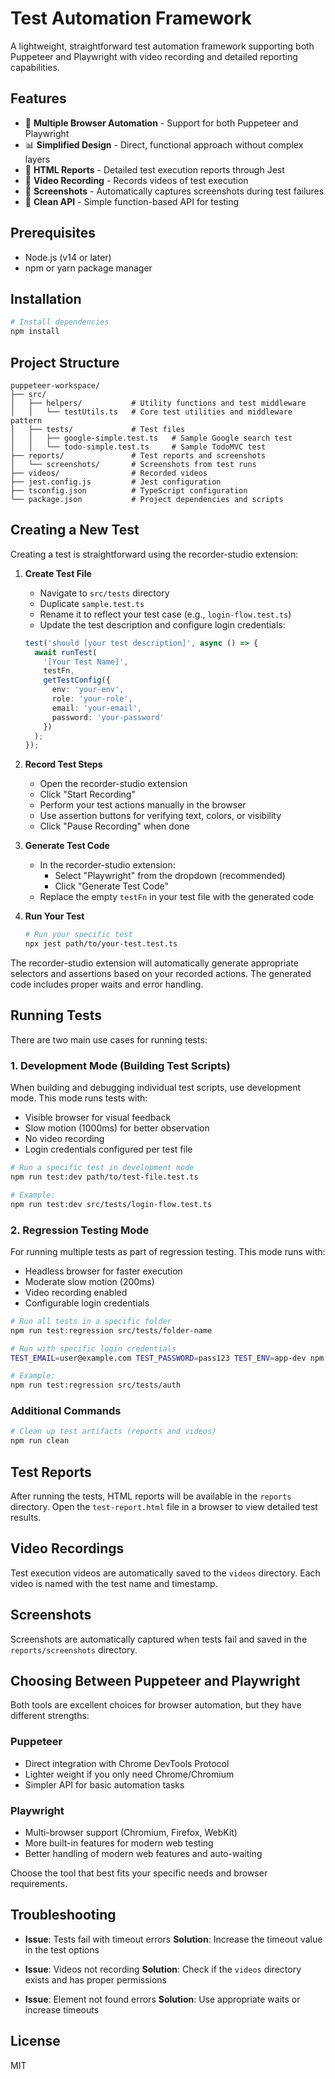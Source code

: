 # Test Automation Framework

A lightweight, straightforward test automation framework supporting both Puppeteer and Playwright with video recording and detailed reporting capabilities.

## Features

- 🔄 **Multiple Browser Automation** - Support for both Puppeteer and Playwright
- 📊 **Simplified Design** - Direct, functional approach without complex layers
- 📝 **HTML Reports** - Detailed test execution reports through Jest
- 🎥 **Video Recording** - Records videos of test execution
- 📸 **Screenshots** - Automatically captures screenshots during test failures
- 🏃 **Clean API** - Simple function-based API for testing

## Prerequisites

- Node.js (v14 or later)
- npm or yarn package manager

## Installation

```bash
# Install dependencies
npm install
```

## Project Structure

```
puppeteer-workspace/
├── src/
│   ├── helpers/           # Utility functions and test middleware
│   │   └── testUtils.ts   # Core test utilities and middleware pattern
│   ├── tests/             # Test files
│   │   ├── google-simple.test.ts   # Sample Google search test
│   │   └── todo-simple.test.ts     # Sample TodoMVC test
├── reports/               # Test reports and screenshots
│   └── screenshots/       # Screenshots from test runs
├── videos/                # Recorded videos
├── jest.config.js         # Jest configuration
├── tsconfig.json          # TypeScript configuration
└── package.json           # Project dependencies and scripts
```

## Creating a New Test

Creating a test is straightforward using the recorder-studio extension:

1. **Create Test File**
   - Navigate to `src/tests` directory
   - Duplicate `sample.test.ts`
   - Rename it to reflect your test case (e.g., `login-flow.test.ts`)
   - Update the test description and configure login credentials:
   ```typescript
   test('should [your test description]', async () => {
     await runTest(
       '[Your Test Name]', 
       testFn,
       getTestConfig({
         env: 'your-env',
         role: 'your-role',
         email: 'your-email',
         password: 'your-password'
       })
     );
   });
   ```

2. **Record Test Steps**
   - Open the recorder-studio extension
   - Click "Start Recording"
   - Perform your test actions manually in the browser
   - Use assertion buttons for verifying text, colors, or visibility
   - Click "Pause Recording" when done

3. **Generate Test Code**
   - In the recorder-studio extension:
     - Select "Playwright" from the dropdown (recommended)
     - Click "Generate Test Code"
   - Replace the empty `testFn` in your test file with the generated code

4. **Run Your Test**
   ```bash
   # Run your specific test
   npx jest path/to/your-test.test.ts
   ```

The recorder-studio extension will automatically generate appropriate selectors and assertions based on your recorded actions. The generated code includes proper waits and error handling.

## Running Tests

There are two main use cases for running tests:

### 1. Development Mode (Building Test Scripts)

When building and debugging individual test scripts, use development mode. This mode runs tests with:
- Visible browser for visual feedback
- Slow motion (1000ms) for better observation
- No video recording
- Login credentials configured per test file

```bash
# Run a specific test in development mode
npm run test:dev path/to/test-file.test.ts

# Example:
npm run test:dev src/tests/login-flow.test.ts
```

### 2. Regression Testing Mode

For running multiple tests as part of regression testing. This mode runs with:
- Headless browser for faster execution
- Moderate slow motion (200ms)
- Video recording enabled
- Configurable login credentials

```bash
# Run all tests in a specific folder
npm run test:regression src/tests/folder-name

# Run with specific login credentials
TEST_EMAIL=user@example.com TEST_PASSWORD=pass123 TEST_ENV=app-dev npm run test:regression src/tests/folder-name

# Example:
npm run test:regression src/tests/auth
```

### Additional Commands

```bash
# Clean up test artifacts (reports and videos)
npm run clean
```

## Test Reports

After running the tests, HTML reports will be available in the `reports` directory. Open the `test-report.html` file in a browser to view detailed test results.

## Video Recordings

Test execution videos are automatically saved to the `videos` directory. Each video is named with the test name and timestamp.

## Screenshots

Screenshots are automatically captured when tests fail and saved in the `reports/screenshots` directory.

## Choosing Between Puppeteer and Playwright

Both tools are excellent choices for browser automation, but they have different strengths:

### Puppeteer
- Direct integration with Chrome DevTools Protocol
- Lighter weight if you only need Chrome/Chromium
- Simpler API for basic automation tasks

### Playwright
- Multi-browser support (Chromium, Firefox, WebKit)
- More built-in features for modern web testing
- Better handling of modern web features and auto-waiting

Choose the tool that best fits your specific needs and browser requirements.

## Troubleshooting

- **Issue**: Tests fail with timeout errors
  **Solution**: Increase the timeout value in the test options

- **Issue**: Videos not recording
  **Solution**: Check if the `videos` directory exists and has proper permissions

- **Issue**: Element not found errors
  **Solution**: Use appropriate waits or increase timeouts

## License

MIT 